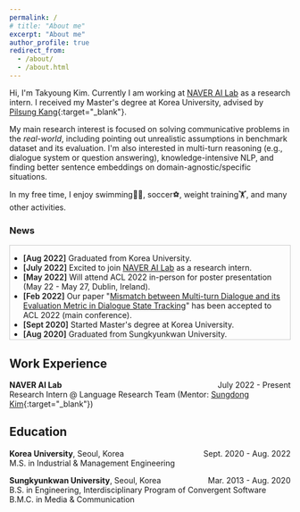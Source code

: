 ```yaml
---
permalink: /
# title: "About me"
excerpt: "About me"
author_profile: true
redirect_from: 
  - /about/
  - /about.html
---
```



Hi, I'm Takyoung Kim. Currently I am working at <a href="https://naver-career.gitbook.io/en/teams/clova-cic/ai-lab" target="_blank">NAVER AI Lab</a> as a research intern. I received my Master's degree at Korea University, advised by [Pilsung Kang](http://dsba.korea.ac.kr/professor/){:target="_blank"}.

My main research interest is focused on solving communicative problems in the *real-world*, including pointing out unrealistic assumptions in benchmark dataset and its evaluation. I'm also interested in multi-turn reasoning (e.g., dialogue system or question answering), knowledge-intensive NLP, and finding better sentence embeddings on domain-agnostic/specific situations. 

In my free time, I enjoy swimming🏊‍♂️, soccer⚽️, weight training🏋️, and many other activities.

### News
<!-- <span style="font-style:Raleway; font-weight:700; font-size:large">News</span> -->

<div style="margin-bottom: 1.25em; border: 0.7px solid #ccc; max-height: 12em; min-width: 15em; overflow: auto; list-style-position: outside; padding-left: 0em; padding-right: 0.6em">
<ul>
  <li> <strong style="font-weight:600">[Aug 2022]</strong> Graduated from Korea University. </li>

  <li> <strong style="font-weight:600">[July 2022]</strong> Excited to join <a href="https://naver-career.gitbook.io/en/teams/clova-cic/ai-lab" target="_blank">NAVER AI Lab</a> as a research intern. </li>  

  <li> <strong style="font-weight:600">[May 2022]</strong> Will attend ACL 2022 in-person for poster presentation (May 22 - May 27, Dublin, Ireland). </li>

  <li> <strong style="font-weight:600">[Feb 2022]</strong> Our paper "<a href="https://arxiv.org/abs/2203.03123" target="_blank">Mismatch between Multi-turn Dialogue and its Evaluation Metric in Dialogue State Tracking</a>" has been accepted to ACL 2022 (main conference). </li>

  <li> <strong style="font-weight:600">[Sept 2020]</strong> Started Master's degree at Korea University. </li>

  <li> <strong style="font-weight:600">[Aug 2020]</strong> Graduated from Sungkyunkwan University. </li>
  
  <li> <strong style="font-weight:600">[Jan 2020]</strong> Started undergraduate internship at Korea University. </li>
</ul>
</div> 

<!-- Work experience -->
## Work Experience
<!-- <span style="font-style:Raleway; font-weight:700; font-size:large">Work Experience</span> -->

**NAVER AI Lab** <span style="float:right">July 2022 - Present</span> <br>
Research Intern @ Language Research Team (Mentor: [Sungdong Kim](https://scholar.google.com/citations?user=xKrSnDoAAAAJ&hl=ko){:target="_blank"}) <br>


<!-- Education -->
## Education
<!-- <span style="font-style:Raleway; font-weight:700; font-size:large">Education</span> -->

**Korea University**, Seoul, Korea <span style="float:right">Sept. 2020 - Aug. 2022</span> <br>
M.S. in Industrial & Management Engineering <br>

**Sungkyunkwan University**, Seoul, Korea <span style="float:right">Mar. 2013 - Aug. 2020</span> <br>
B.S. in Engineering, Interdisciplinary Program of Convergent Software <br>
B.M.C. in Media & Communication



